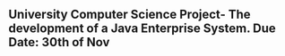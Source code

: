 University Computer Science Project- The development of a Java Enterprise System.
Due Date: 30th of Nov
------------------------------------------------------
